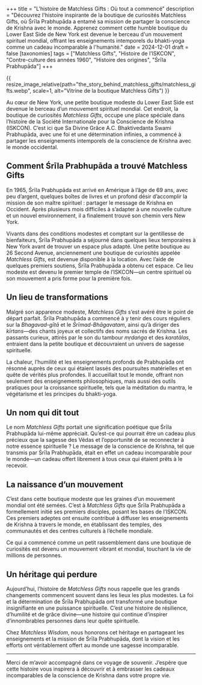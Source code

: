 +++
title = "L'histoire de Matchless Gifts : Où tout a commencé"
description = "Découvrez l'histoire inspirante de la boutique de curiosités Matchless Gifts, où Śrīla Prabhupāda a entamé sa mission de partager la conscience de Krishna avec le monde. Apprenez comment cette humble boutique du Lower East Side de New York est devenue le berceau d'un mouvement spirituel mondial, offrant les enseignements intemporels du bhakti-yoga comme un cadeau incomparable à l'humanité."
date = 2024-12-01
draft = false
[taxonomies]
tags = ["Matchless Gifts", "Histoire de l’ISKCON", "Contre-culture des années 1960", "Histoire des origines", "Śrīla Prabhupāda"]
+++

{{ resize_image_relative(path="the_story_behind_matchless_gifts/matchless_gifts.webp", scale=1, alt="Vitrine de la boutique Matchless Gifts") }}

Au cœur de New York, une petite boutique modeste du Lower East Side est devenue le berceau d’un mouvement spirituel mondial. Cet endroit, la boutique de curiosités *Matchless Gifts*, occupe une place spéciale dans l’histoire de la Société Internationale pour la Conscience de Krishna (ISKCON). C’est ici que Sa Divine Grâce A.C. Bhaktivedanta Swami Prabhupāda, avec une foi et une détermination infinies, a commencé à partager les enseignements intemporels de la conscience de Krishna avec le monde occidental.

## Comment Śrīla Prabhupāda a trouvé Matchless Gifts

En 1965, Śrīla Prabhupāda est arrivé en Amérique à l’âge de 69 ans, avec peu d’argent, quelques boîtes de livres et un profond désir d’accomplir la mission de son maître spirituel : partager le message de Krishna en Occident. Après plusieurs mois difficiles à s’adapter à une nouvelle culture et un nouvel environnement, il a finalement trouvé son chemin vers New York.

Vivants dans des conditions modestes et comptant sur la gentillesse de bienfaiteurs, Śrīla Prabhupāda a séjourné dans quelques lieux temporaires à New York avant de trouver un espace plus adapté. Une petite boutique au 26 Second Avenue, anciennement une boutique de curiosités appelée *Matchless Gifts*, est devenue disponible à la location. Avec l’aide de quelques premiers soutiens, Śrīla Prabhupāda a obtenu cet espace. Ce lieu modeste est devenu le premier temple de l’ISKCON—un centre spirituel où son mouvement a pris forme pour la première fois.

## Un lieu de transformations

Malgré son apparence modeste, *Matchless Gifts* s’est avéré être le point de départ parfait. Śrīla Prabhupāda a commencé à y tenir des cours réguliers sur la *Bhagavad-gītā* et le *Śrīmad-Bhāgavatam*, ainsi qu’à diriger des *kīrtans*—des chants joyeux et collectifs des noms sacrés de Krishna. Les passants curieux, attirés par le son du tambour *mṛdaṅga* et des *karatālas*, entraient dans la petite boutique et découvraient un univers de sagesse spirituelle.

La chaleur, l’humilité et les enseignements profonds de Prabhupāda ont résonné auprès de ceux qui étaient lassés des poursuites matérielles et en quête de vérités plus profondes. Il accueillait tout le monde, offrant non seulement des enseignements philosophiques, mais aussi des outils pratiques pour la croissance spirituelle, tels que la méditation du mantra, le végétarisme et les principes du bhakti-yoga.

## Un nom qui dit tout

Le nom *Matchless Gifts* portait une signification poétique que Śrīla Prabhupāda lui-même appréciait. Qu’est-ce qui pourrait être un cadeau plus précieux que la sagesse des Védas et l’opportunité de se reconnecter à notre essence spirituelle ? Le message de la conscience de Krishna, tel que transmis par Śrīla Prabhupāda, était en effet un cadeau incomparable pour le monde—un cadeau offert librement à tous ceux qui étaient prêts à le recevoir.

## La naissance d’un mouvement

C’est dans cette boutique modeste que les graines d’un mouvement mondial ont été semées. C’est à *Matchless Gifts* que Śrīla Prabhupāda a formellement initié ses premiers disciples, posant les bases de l’ISKCON. Ces premiers adeptes ont ensuite contribué à diffuser les enseignements de Krishna à travers le monde, en établissant des temples, des communautés et des centres culturels à l’échelle mondiale.

Ce qui a commencé comme un petit rassemblement dans une boutique de curiosités est devenu un mouvement vibrant et mondial, touchant la vie de millions de personnes.

## Un héritage qui perdure

Aujourd’hui, l’histoire de *Matchless Gifts* nous rappelle que les grands changements commencent souvent dans les lieux les plus modestes. La foi et la détermination de Śrīla Prabhupāda ont transformé une boutique insignifiante en une puissance spirituelle. C’est une histoire de résilience, d’humilité et de grâce divine—une histoire qui continue d’inspirer d’innombrables personnes dans leur quête spirituelle.

Chez *Matchless Wisdom*, nous honorons cet héritage en partageant les enseignements et la mission de Śrīla Prabhupāda, dont la vision et les efforts ont véritablement offert au monde une sagesse incomparable.

---

Merci de m’avoir accompagné dans ce voyage de souvenir. J’espère que cette histoire vous inspirera à découvrir et à embrasser les cadeaux incomparables de la conscience de Krishna dans votre propre vie.